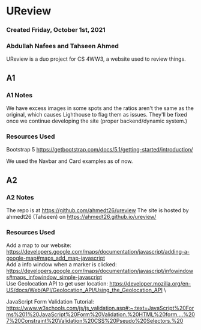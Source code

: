 # UReview
### Created Friday, October 1st, 2021
### Abdullah Nafees and Tahseen Ahmed

UReview is a duo project for CS 4WW3, a website used to review things.

## A1
### A1 Notes
We have excess images in some spots and the ratios aren't the same as the original,
which causes Lighthouse to flag them as issues.
They'll be fixed once we continue developing the site (proper backend/dynamic system.)

### Resources Used
Bootstrap 5
https://getbootstrap.com/docs/5.1/getting-started/introduction/

We used  the Navbar and Card examples as of now.

## A2
### A2 Notes
The repo is at 
https://github.com/ahmedt26/ureview
The site is hosted by ahmedt26 (Tahseen) on https://ahmedt26.github.io/ureview/


### Resources Used
Add a map to our website: https://developers.google.com/maps/documentation/javascript/adding-a-google-map#maps_add_map-javascript \
Add a info window when a marker is clicked: https://developers.google.com/maps/documentation/javascript/infowindows#maps_infowindow_simple-javascript \
Use Geolocation API to get user location: https://developer.mozilla.org/en-US/docs/Web/API/Geolocation_API/Using_the_Geolocation_API \

JavaScript Form Validation Tutorial:
https://www.w3schools.com/js/js_validation.asp#:~:text=JavaScript%20Forms%201%20JavaScript%20Form%20Validation.%20HTML%20form,...%207%20Constraint%20Validation%20CSS%20Pseudo%20Selectors.%20